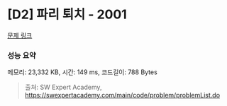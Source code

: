 # [D2] 파리 퇴치 - 2001 

[문제 링크](https://swexpertacademy.com/main/code/problem/problemDetail.do?contestProbId=AV5PzOCKAigDFAUq) 

### 성능 요약

메모리: 23,332 KB, 시간: 149 ms, 코드길이: 788 Bytes



> 출처: SW Expert Academy, https://swexpertacademy.com/main/code/problem/problemList.do